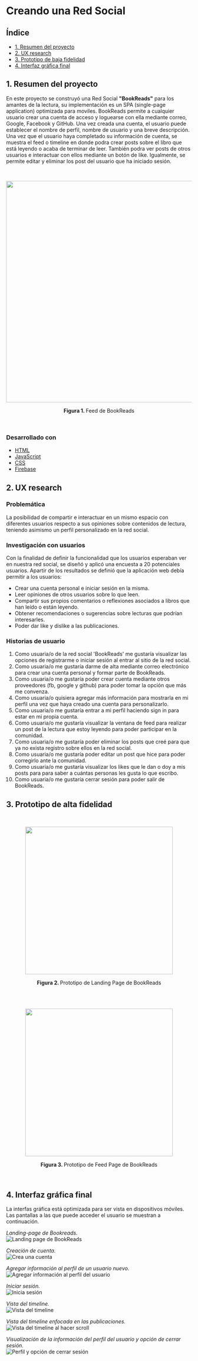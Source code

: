 # Creando una Red Social

## Índice

- [1. Resumen del proyecto](#1-Resumen-del-proyecto)
- [2. UX research](#2-UX-research)
- [3. Prototipo de baja fidelidad](#3-Prototipo-de-baja-fidelidad)
- [4. Interfaz gráfica final](#5-Interfaz-gráfica-final)

## 1. Resumen del proyecto

En este proyecto se construyó una Red Social **"BookReads"** para los amantes de la lectura, su implementación es un SPA (single-page application) optimizada para moviles. BookReads permite a cualquier usuario crear una cuenta de acceso y loguearse con ella mediante correo, Google, Facebook y GitHub. Una vez creada una cuenta, el usuario puede establecer el nombre de perfil, nombre de usuario y una breve descripción. Una vez que el usuario haya completado su información de cuenta, se muestra el feed o timeline en donde podra crear posts sobre el libro que está leyendo o acaba de terminar de leer. También podra ver posts de otros usuarios e interactuar con ellos mediante un botón de like. Igualmente, se permite editar y eliminar los post del usuario que ha iniciado sesión.

<br>

<p align="center">
<img 
height = "600"
src="images/feed.png"/>
</p>     
<p align="center"><strong>Figura 1. </strong>Feed de BookReads</p>
<br/>

### Desarrollado con

- [HTML](https://developer.mozilla.org/en-US/docs/Glossary/HTML)
- [JavaScript](https://www.javascript.com/)
- [CSS](https://developer.mozilla.org/en-US/docs/Web/CSS)
- [Firebase](https://firebase.google.com/?hl=es-419)

## 2. UX research

### Problemática 
La posibilidad de compartir e interactuar en un mismo espacio con diferentes usuarios respecto a sus opiniones sobre contenidos de lectura, teniendo asimismo un perfil personalizado en la red social. 

### Investigación con usuarios
Con la finalidad de definir la funcionalidad que los usuarios esperaban ver en nuestra red social, se diseñó y aplicó una encuesta a 20 potenciales usuarios. Apartir de los resultados se definió que la aplicación web debía permitir a los usuarios: 
- Crear una cuenta personal e iniciar sesión en la misma. 
- Leer opiniones de otros usuarios sobre lo que leen. 
- Compartir sus propios comentarios o reflexiones asociados a libros que han leído o están leyendo. 
- Obtener recomendaciones o sugerencias sobre lecturas que podrían interesarles.
- Poder dar like y dislike a las publicaciones. 

### Historias de usuario
1. Como usuaria/o de la red social 'BookReads' me gustaría visualizar las opciones de registrarme o iniciar sesión al entrar al sitio de la red social.
2. Como usuaria/o me gustaría darme de alta mediante correo electrónico para crear una cuenta personal y formar parte de BookReads.
3. Como usuaria/o me gustaría poder crear cuenta mediante otros proveedores (fb, google y github) para poder tomar la opción que más me convenza.
4. Como usuaria/o quisiera agregar más información para mostrarla en mi perfil una vez que haya creado una cuenta para personalizarlo.
5. Como usuaria/o me gustaría entrar a mi perfil haciendo sign in para estar en mi propia cuenta.
6. Como usuaria/o me gustaría visualizar la ventana de feed para realizar un post de la lectura que estoy leyendo para poder participar en la comunidad.
7. Como usuaria/o me gustaría poder eliminar los posts que creé para que ya no exista registro sobre ellos en la red social.
8. Como usuaria/o me gustaría poder editar un post que hice para poder corregirlo ante la comunidad. 
9. Como usuaria/o me gustaría visualizar los likes que le dan o doy a mis posts para para saber a cuántas personas les gusta lo que escribo.
10. Como usuaria/o me gustaría cerrar sesión para poder salir de BookReads.

## 3. Prototipo de alta fidelidad
<br/>
<p align="center">
<img 
height = "400"
src="images/landingPrototype.png"/>
</p>     
<p align="center"><strong>Figura 2. </strong>Prototipo de Landing Page de BookReads</p>
<br/>

<br/>
<p align="center">
<img 
height = "400"
src="images/feedPrototype.png"/>
</p>     
<p align="center"><strong>Figura 3. </strong>Prototipo de Feed Page de BookReads</p>
<br/>

## 4. Interfaz gráfica final
La interfas gráfica está optimizada para ser vista en dispositivos móviles. Las pantallas a las que puede acceder el usuario se muestran a continuación.

*Landing-page de Bookreads.*<br>
![Landing page de BookReads](/images/bookreads-landing.png)

*Creación de cuenta.*<br>
![Crea una cuenta](/images/bookreads-create-acc.png)

*Agregar información al perfil de un usuario nuevo.*<br>
![Agregar información al perfil del usuario](/images/bookreads-add-info.png)

*Iniciar sesión.*<br>
![Inicia sesión](/images/bookreads-sing-in.png)

*Vista del timeline.*<br>
![Vista del timeline](/images/bookreads-timeline.png)

*Vista del timeline enfocada en las publicaciones.*<br>
![Vista del timeline al hacer scroll](/images/bookreads-timeline-2.png)

*Visualización de la información del perfil del usuario y opción de cerrar sesión.*<br>
![Perfil y opción de cerrar sesión](/images/bookreads-user-profile.png)
